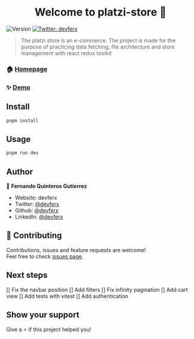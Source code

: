<h1 align="center">Welcome to platzi-store 👋</h1>
<p>
  <img alt="Version" src="https://img.shields.io/badge/version-0.0.6-blue.svg?cacheSeconds=2592000" />
  <a href="https://twitter.com/devferx" target="_blank">
    <img alt="Twitter: devferx" src="https://img.shields.io/twitter/follow/devferx.svg?style=social" />
  </a>
</p>

> The platzi store is an e-commerce. The project is made for the purpose of practicing data fetching, file architecture and store management with react redux toolkit

### 🏠 [Homepage](https://the-platzi-store.vercel.app/)

### ✨ [Demo](https://the-platzi-store.vercel.app/)

## Install

```sh
pnpm install
```

## Usage

```sh
pnpm run dev
```

## Author

👤 **Fernando Quinteros Gutierrez**

* Website: devferx
* Twitter: [@devferx](https://twitter.com/devferx)
* Github: [@devferx](https://github.com/devferx)
* LinkedIn: [@devferx](https://linkedin.com/in/devferx)

## 🤝 Contributing

Contributions, issues and feature requests are welcome!<br />Feel free to check [issues page](https://github.com/devferx/the-platzi-store/issues).

## Next steps
[] Fix the navbar position
[] Add filters
[] Fix infinity pagination
[] Add cart view
[] Add tests with vitest
[] Add authentication


## Show your support

Give a ⭐️ if this project helped you!

